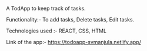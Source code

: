 A TodApp to keep track of tasks.

Functionality:- To add tasks, Delete tasks, Edit tasks.

Technologies used :- REACT, CSS, HTML

Link of the app:- https://todoapp-svmanjula.netlify.app/
